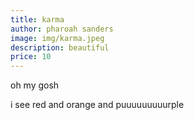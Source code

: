 ```yaml
---
title: karma
author: pharoah sanders
image: img/karma.jpeg
description: beautiful
price: 10
---
```

oh my gosh

i see red and orange and puuuuuuuuurple
